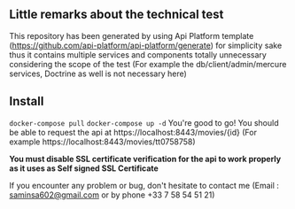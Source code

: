 ## Little remarks about the technical test

This repository has been generated by using Api Platform template (https://github.com/api-platform/api-platform/generate) for simplicity sake thus it contains multiple services and components totally unnecessary considering the scope of the test
(For example the db/client/admin/mercure services, Doctrine as well is not necessary here)

## Install
`docker-compose pull`
`docker-compose up -d`
You're good to go! You should be able to request the api at https://localhost:8443/movies/{id} 
(For example https://localhost:8443/movies/tt0758758)

**You must disable SSL certificate verification for the api to work properly as it uses as Self signed SSL Certificate**

If you encounter any problem or bug, don't hesitate to contact me (Email : saminsa602@gmail.com or by phone +33 7 58 54 51 21)
